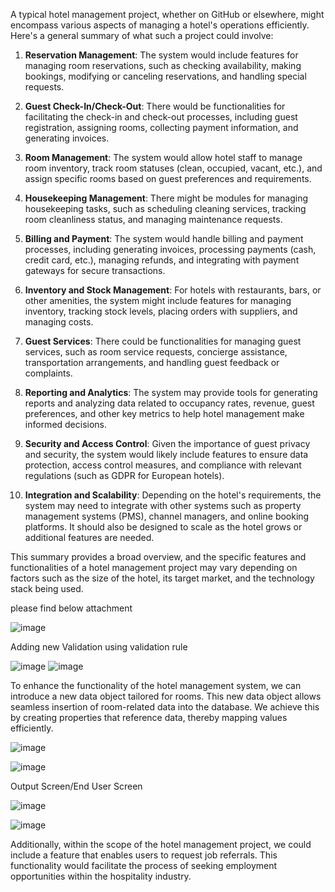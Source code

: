 A typical hotel management project, whether on GitHub or elsewhere, might encompass various aspects of managing a hotel's operations efficiently. Here's a general summary of what such a project could involve:

1. **Reservation Management**: The system would include features for managing room reservations, such as checking availability, making bookings, modifying or canceling reservations, and handling special requests.

2. **Guest Check-In/Check-Out**: There would be functionalities for facilitating the check-in and check-out processes, including guest registration, assigning rooms, collecting payment information, and generating invoices.

3. **Room Management**: The system would allow hotel staff to manage room inventory, track room statuses (clean, occupied, vacant, etc.), and assign specific rooms based on guest preferences and requirements.

4. **Housekeeping Management**: There might be modules for managing housekeeping tasks, such as scheduling cleaning services, tracking room cleanliness status, and managing maintenance requests.

5. **Billing and Payment**: The system would handle billing and payment processes, including generating invoices, processing payments (cash, credit card, etc.), managing refunds, and integrating with payment gateways for secure transactions.

6. **Inventory and Stock Management**: For hotels with restaurants, bars, or other amenities, the system might include features for managing inventory, tracking stock levels, placing orders with suppliers, and managing costs.

7. **Guest Services**: There could be functionalities for managing guest services, such as room service requests, concierge assistance, transportation arrangements, and handling guest feedback or complaints.

8. **Reporting and Analytics**: The system may provide tools for generating reports and analyzing data related to occupancy rates, revenue, guest preferences, and other key metrics to help hotel management make informed decisions.

9. **Security and Access Control**: Given the importance of guest privacy and security, the system would likely include features to ensure data protection, access control measures, and compliance with relevant regulations (such as GDPR for European hotels).

10. **Integration and Scalability**: Depending on the hotel's requirements, the system may need to integrate with other systems such as property management systems (PMS), channel managers, and online booking platforms. It should also be designed to scale as the hotel grows or additional features are needed.

This summary provides a broad overview, and the specific features and functionalities of a hotel management project may vary depending on factors such as the size of the hotel, its target market, and the technology stack being used.

please find below attachment

![image](https://github.com/satish11111/pega-projects/assets/42717775/4ba8d230-4899-49e7-b567-edcbc91fe3c1)

Adding new Validation using validation rule 

![image](https://github.com/satish11111/pega-projects/assets/42717775/5f1f9fd5-32d5-4bb0-952f-ee452889304f)
![image](https://github.com/satish11111/pega-projects/assets/42717775/537ca74e-4e11-461e-ab3a-cdf699e6adbf)


To enhance the functionality of the hotel management system, we can introduce a new data object tailored for rooms. This new data object allows seamless insertion of room-related data into the database. We achieve this by creating properties that reference data, thereby mapping values efficiently.

![image](https://github.com/satish11111/pega-projects/assets/42717775/07f0d80e-3f78-4007-8cfa-3b373e9bfa1a)


![image](https://github.com/satish11111/pega-projects/assets/42717775/f7b5322e-c5c3-4b88-8714-10731907f1d7)

Output Screen/End User Screen

![image](https://github.com/satish11111/pega-projects/assets/42717775/15a65023-8431-42f7-b54c-b8b8302a45e8)


![image](https://github.com/satish11111/pega-projects/assets/42717775/f70210f6-f88f-4e61-b42f-5d04df169522)

Additionally, within the scope of the hotel management project, we could include a feature that enables users to request job referrals. This functionality would facilitate the process of seeking employment opportunities within the hospitality industry.


